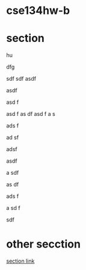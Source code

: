 # cse134hw-b


# section



hu

dfg

sdf
sdf
asdf


asdf


asd
f

asd
f
as
df
asd
f
a
s



ads
f



ad
sf




adsf




asdf


a
sdf



as
df


ads
f

a
sd
f


sdf

# other secction
[section link](#section)
